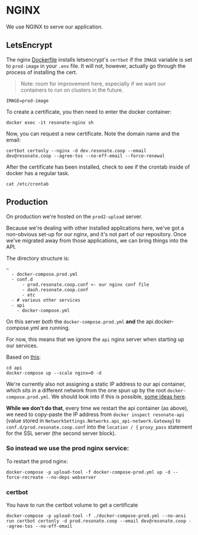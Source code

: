 # NGINX

We use NGINX to serve our application.

## LetsEncrypt

The nginx [Dockerfile](./Dockerfile) installs letsencrypt's `certbot` if the `IMAGE` variable is set to `prod-image` in your `.env` file. It will not, however, actually go through the process of installing the cert. 

> Note: room for improvement here, especially if we want our containers to run on clusters in the future.

```
IMAGE=prod-image
```

To create a certificate, you then need to enter the docker container:

```
docker exec -it resonate-nginx sh
```

Now, you can request a new certificate. Note the domain name and the email:


```
certbot certonly --nginx -d dev.resonate.coop --email dev@resonate.coop --agree-tos --no-eff-email --force-renewal
```

After the certificate has been installed, check to see if the crontab inside of docker has a regular task.

```
cat /etc/crontab
```

## Production

On production we're hosted on the `prod2-upload` server. 

Because we're dealing with other installed applications here, we've got a non-obvious set-up for our nginx, and it's not part of our repository. Once we've migrated away from those applications, we can bring things into the API.

The directory structure is:

```
~
  - docker-compose.prod.yml
  - conf.d
      - prod.resonate.coop.conf <- our nginx conf file
      - dash.resonate.coop.conf
      - etc
  - # various other services
  - api
    - docker-compose.yml
```

On this server _both_ the `docker-compose.prod.yml` **and** the api.docker-compose.yml are running.

For now, this means that we ignore the `api` nginx server when starting up our services.

Based on [this](https://stackoverflow.com/questions/39002771/exclude-starting-some-containers-with-docker-compose):

```
cd api
docker-compose up --scale nginx=0 -d
```

We're currently also not assigning a static IP address to our api container, which sits in a different network from the one spun up by the root `docker-compose.prod.yml`. We should look into if this is possible, [some ideas here](https://stackoverflow.com/questions/27937185/assign-static-ip-to-docker-container).

**While we don't do that**, every time we restart the api container (as above), we need to copy-paste the IP address from `docker inspect resonate-api` (value stored in `NetworkSettings.Networks.api_api-network.Gateway`) to `conf.d/prod.resonate.coop.conf` into the `location / {` `proxy_pass` statement for the SSL server (the second server block).   

### So instead we use the prod nginx service:

To restart the prod nginx:

```
docker-compose -p upload-tool -f docker-compose-prod.yml up -d --force-recreate --no-deps webserver
```

### certbot

You have to run the certbot volume to get a certificate

```
docker-compose -p upload-tool -f ./docker-compose-prod.yml --no-ansi run certbot certonly -d prod.resonate.coop --email dev@resonate.coop --agree-tos --no-eff-email
```